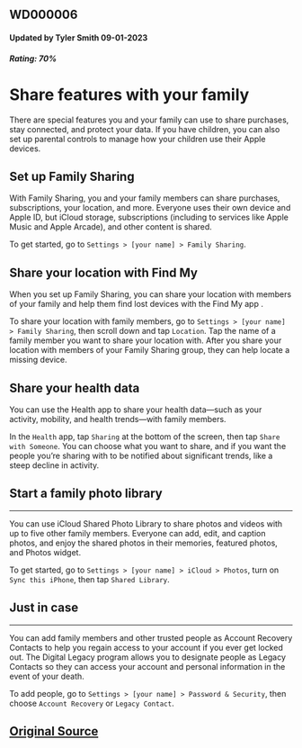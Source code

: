 ## WD000006 
#### Updated by Tyler Smith 09-01-2023
##### Rating: 70%

# Share features with your family
There are special features you and your family can use to share purchases, stay connected, and protect your data. If you have children, you can also set up parental controls to manage how your children use their Apple devices.

## Set up Family Sharing
With Family Sharing, you and your family members can share purchases, subscriptions, your location, and more. Everyone uses their own device and Apple ID, but iCloud storage, subscriptions (including to services like Apple Music and Apple Arcade), and other content is shared.

To get started, go to `Settings > [your name] > Family Sharing`.

## Share your location with Find My
When you set up Family Sharing, you can share your location with members of your family and help them find lost devices with the Find My app .

To share your location with family members, go to `Settings > [your name] > Family Sharing`, then scroll down and tap `Location`. Tap the name of a family member you want to share your location with. After you share your location with members of your Family Sharing group, they can help locate a missing device.

## Share your health data
You can use the Health app  to share your health data—such as your activity, mobility, and health trends—with family members.

In the `Health` app, tap `Sharing` at the bottom of the screen, then tap `Share with Someone`. You can choose what you want to share, and if you want the people you’re sharing with to be notified about significant trends, like a steep decline in activity.

## Start a family photo library
---
You can use iCloud Shared Photo Library to share photos and videos with up to five other family members. Everyone can add, edit, and caption photos, and enjoy the shared photos in their memories, featured photos, and Photos widget.

To get started, go to `Settings > [your name] > iCloud > Photos`, turn on `Sync this iPhone`, then tap `Shared Library`.

## Just in case
---
You can add family members and other trusted people as Account Recovery Contacts to help you regain access to your account if you ever get locked out. The Digital Legacy program allows you to designate people as Legacy Contacts so they can access your account and personal information in the event of your death.

To add people, go to `Settings > [your name] > Password & Security`, then choose `Account Recovery` or `Legacy Contact`.

## [Original Source](https://support.apple.com/guide/iphone/share-features-with-your-family-iph023f98729/16.0/ios/16.0)
